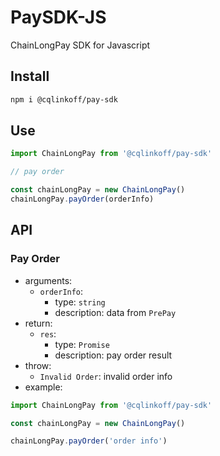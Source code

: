 # PaySDK-JS

ChainLongPay SDK for Javascript

## Install

```bash
npm i @cqlinkoff/pay-sdk
```

## Use

```js
import ChainLongPay from '@cqlinkoff/pay-sdk'

// pay order

const chainLongPay = new ChainLongPay()
chainLongPay.payOrder(orderInfo)
```

## API

### Pay Order

- arguments:
  - `orderInfo`:
    - type: `string`
    - description: data from `PrePay`
- return:
  - `res`:
    - type: `Promise`
    - description: pay order result
- throw:
  - `Invalid Order`: invalid order info
- example:

```javascript
import ChainLongPay from '@cqlinkoff/pay-sdk'

const chainLongPay = new ChainLongPay()

chainLongPay.payOrder('order info')
```
